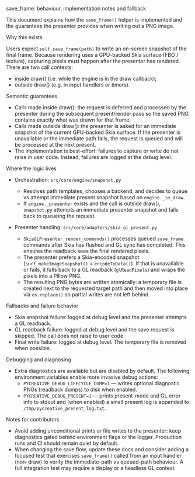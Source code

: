 save_frame: behaviour, implementation notes and fallback

This document explains how the `save_frame()` helper is implemented and the guarantees the presenter provides when writing out a PNG image.

Why this exists

Users expect `self.save_frame(path)` to write an on-screen snapshot of the final frame. Because rendering uses a GPU-backed Skia surface (FBO / texture), capturing pixels must happen after the presenter has rendered. There are two call contexts:

- inside draw() (i.e. while the engine is in the draw callback);
- outside draw() (e.g. in input handlers or timers).

Semantic guarantees

- Calls made inside draw(): the request is deferred and processed by the presenter during the subsequent present/render pass so the saved PNG contains exactly what was drawn for that frame.
- Calls made outside draw(): the presenter is asked for an immediate snapshot of the current GPU-backed Skia surface. If the presenter is unavailable or the immediate path fails, the request is queued and will be processed at the next present.
- The implementation is best-effort: failures to capture or write do not raise in user code. Instead, failures are logged at the debug level.

Where the logic lives

- Orchestration: `src/core/engine/snapshot.py`
  - Resolves path templates, chooses a backend, and decides to queue vs attempt immediate present snapshot based on `engine._in_draw`.
  - If `engine._presenter` exists and the call is outside draw(), `snapshot.py` attempts an immediate presenter snapshot and falls back to queueing the request.

- Presenter handling: `src/core/adapters/skia_gl_present.py`
  - `SkiaGLPresenter.render_commands()` processes queued `save_frame` commands after Skia has flushed and GL sync has completed. This ensures the readback sees the final rendered pixels.
  - The presenter prefers a Skia-encoded snapshot (`surf.makeImageSnapshot()` + `encodeToData()`). If that is unavailable or fails, it falls back to a GL readback (`glReadPixels`) and wraps the pixels into a Pillow PNG.
  - The resulting PNG bytes are written atomically: a temporary file is created next to the requested target path and then moved into place via `os.replace()` so partial writes are not left behind.

Fallbacks and failure behavior

- Skia snapshot failure: logged at debug level and the presenter attempts a GL readback.
- GL readback failure: logged at debug level and the save request is skipped. The call does not raise to user code.
- Final write failure: logged at debug level. The temporary file is removed when possible.

Debugging and diagnosing

- Extra diagnostics are available but are disabled by default. The following environment variables enable more invasive debug actions:
  - `PYCREATIVE_DEBUG_LIFECYCLE_DUMP=1` — writes optional diagnostic PNGs (readback dumps) to disk when enabled.
  - `PYCREATIVE_DEBUG_PRESENT=1` — prints present-mode and GL error info to stdout and (when enabled) a small present log is appended to `/tmp/pycreative_present_log.txt`.

Notes for contributors

- Avoid adding unconditional prints or file writes to the presenter: keep diagnostics gated behind environment flags or the logger. Production runs and CI should remain quiet by default.
- When changing the save flow, update these docs and consider adding a focused test that exercises `save_frame()` called from an input handler (non-draw) to verify the immediate-path vs queued-path behaviour. A full integration test may require a display or a headless GL context.
